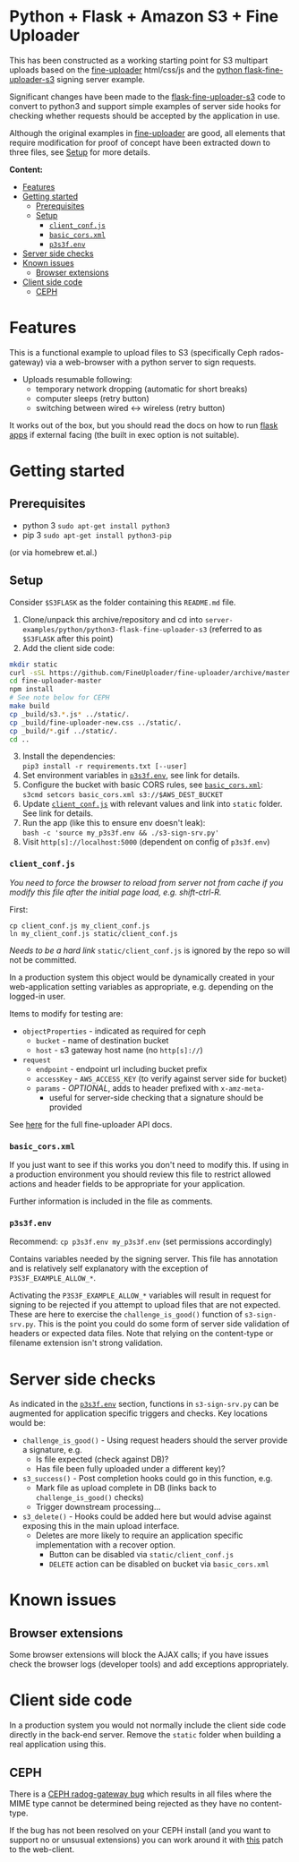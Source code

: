 # Python + Flask + Amazon S3 + Fine Uploader
This has been constructed as a working starting point for S3 multipart uploads
based on the [fine-uploader](https://fineuploader.com/) html/css/js and the
[python flask-fine-uploader-s3](https://github.com/FineUploader/server-examples/tree/master/python/flask-fine-uploader-s3)
signing server example.

Significant changes have been made to the [flask-fine-uploader-s3](https://github.com/FineUploader/server-examples/tree/master/python/flask-fine-uploader-s3) code to convert to python3 and support simple examples of server side hooks for checking whether requests should be accepted by the application in use.

Although the original examples in [fine-uploader](https://fineuploader.com/) are good, all elements that require modification for proof of concept have been extracted down to three files, see [Setup](#setup) for more details.

__Content:__

* [Features](#features)
* [Getting started](#getting-started)
  * [Prerequisites](#prerequisites)
  * [Setup](#setup)
    * [`client_conf.js`](#client_confjs)
    * [`basic_cors.xml`](#basic_corsxml)
    * [`p3s3f.env`](#p3s3fenv)
* [Server side checks](#server-side-checks)
* [Known issues](#known-issues)
  * [Browser extensions](#browser-extensions)
* [Client side code](#client-side-code)
  * [CEPH](#ceph)


# Features

This is a functional example to upload files to S3 (specifically Ceph rados-gateway) via a web-browser with a python server to sign requests.

* Uploads resumable following:
  * temporary network dropping (automatic for short breaks)
  * computer sleeps (retry button)
  * switching between wired <-> wireless (retry button)

It works out of the box, but you should read the docs on how to run [flask apps](http://flask.pocoo.org/docs/latest/quickstart/#quickstart) if external facing (the built in exec option is not suitable).

# Getting started

## Prerequisites

* python 3
  `sudo apt-get install python3`
* pip 3
  `sudo apt-get install python3-pip`

(or via homebrew et.al.)

## Setup

Consider `$S3FLASK` as the folder containing this `README.md` file.

1. Clone/unpack this archive/repository and cd into `server-examples/python/python3-flask-fine-uploader-s3`
(referred to as `$S3FLASK` after this point)
2. Add the client side code:
  ```bash
  mkdir static
  curl -sSL https://github.com/FineUploader/fine-uploader/archive/master.tar.gz | tar -zx
  cd fine-uploader-master
  npm install
  # See note below for CEPH
  make build
  cp _build/s3.*.js* ../static/.
  cp _build/fine-uploader-new.css ../static/.
  cp _build/*.gif ../static/.
  cd ..
  ```
3. Install the dependencies:  
  `pip3 install -r requirements.txt [--user]`
4. Set environment variables in [`p3s3f.env`](#p3s3fenv), see link for details.
5. Configure the bucket with basic CORS rules, see [`basic_cors.xml`](basic_cors.xml):  
  `s3cmd setcors basic_cors.xml s3://$AWS_DEST_BUCKET`
6. Update [`client_conf.js`](#client_confjs) with relevant values and link into `static`
folder.  See link for details.
7. Run the app (like this to ensure env doesn't leak):  
    `bash -c 'source my_p3s3f.env && ./s3-sign-srv.py'`
8. Visit `http[s]://localhost:5000` (dependent on config of `p3s3f.env`)

### `client_conf.js`

_You need to force the browser to reload from server not from cache
if you modify this file after the initial page load, e.g. shift-ctrl-R._

First:

```
cp client_conf.js my_client_conf.js
ln my_client_conf.js static/client_conf.js
```

_Needs to be a hard link_ `static/client_conf.js` is ignored by the repo so will not be committed.

In a production system this object would be dynamically created in your web-application setting variables as appropriate, e.g. depending on the logged-in user.

Items to modify for testing are:

* `objectProperties` - indicated as required for ceph
  * `bucket` - name of destination bucket
  * `host` - s3 gateway host name (no `http[s]://`)
* `request`
  * `endpoint` - endpoint url including bucket prefix
  * `accessKey` - `AWS_ACCESS_KEY` (to verify against server side for bucket)
  * `params` - _OPTIONAL_, adds to header prefixed with `x-amz-meta-`
    * useful for server-side checking that a signature should be provided

See [here](https://docs.fineuploader.com/branch/master/api/options-s3.html) for
the full fine-uploader API docs.

### `basic_cors.xml`

If you just want to see if this works you don't need to modify this.  If using in a
production environment you should review this file to restrict allowed actions and header
fields to be appropriate for your application.

Further information is included in the file as comments.

### `p3s3f.env`

Recommend: `cp p3s3f.env my_p3s3f.env` (set permissions accordingly)

Contains variables needed by the signing server.  This file has annotation and is
relatively self explanatory with the exception of `P3S3F_EXAMPLE_ALLOW_*`.

Activating the `P3S3F_EXAMPLE_ALLOW_*` variables will result in request for signing
to be rejected if you attempt to upload files that are not expected.  These are
here to exercise the `challenge_is_good()` function of `s3-sign-srv.py`.  This is
the point you could do some form of server side validation of headers or expected
data files.  Note that relying on the content-type or filename extension isn't strong
validation.

# Server side checks

As indicated in the [`p3s3f.env`](#p3s3fenv) section, functions in `s3-sign-srv.py` can be
augmented for application specific triggers and checks.  Key locations would be:

* `challenge_is_good()` - Using request headers should the server provide a signature, e.g.
  * Is file expected (check against DB)?
  * Has file been fully uploaded under a different key)?
* `s3_success()` - Post completion hooks could go in this function, e.g.
  * Mark file as upload complete in DB (links back to `challenge_is_good()` checks)
  * Trigger downstream processing...
* `s3_delete()` - Hooks could be added here but would advise against exposing this in the main upload interface.
  * Deletes are more likely to require an application specific implementation with a recover option.
    * Button can be disabled via `static/client_conf.js`
    * `DELETE` action can be disabled on bucket via `basic_cors.xml`

# Known issues

## Browser extensions

Some browser extensions will block the AJAX calls; if you have issues check the
browser logs (developer tools) and add exceptions appropriately.

# Client side code

In a production system you would not normally include the client side code directly
in the back-end server.  Remove the `static` folder when building a real application
using this.

## CEPH

There is a [CEPH radog-gateway bug](http://tracker.ceph.com/issues/20201) which
results in all files where the MIME type cannot be determined being rejected as
they have no content-type.

If the bug has not been resolved on your CEPH install (and you want to support no or unsusual extensions) you can work around it with
[this](https://github.com/FineUploader/fine-uploader/pull/1846/files) patch to the
web-client.

